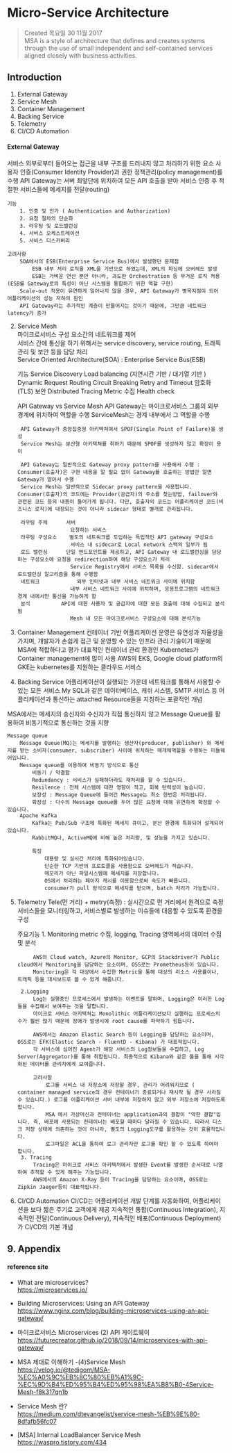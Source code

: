 # Micro-Service Architecture

>Created 목요일 30 11월 2017  
MSA is a style of architecture that defines and creates systems through the use of small independent and self-contained services aligned closely with business activities.

## Introduction

1. External Gateway  
2. Service Mesh  
3. Container Management  
4. Backing Service  
5. Telemetry  
6. CI/CD Automation  

#### External Gateway
서비스 외부로부터 들어오는 접근을 내부 구조를 드러내지 않고 처리하기 위한 요소
사용자 인증(Consumer Identity Provider)과 권한 정책관리(policy management)를 수행
API Gateway는 서버 최앞단에 위치하여 모든 API 호출을 받아 서비스 인증 후 적절한 서비스들에 메세지를 전달(routing)

	기능 
		1. 인증 및 인가 ( Authentication and Authorization)
		2. 요청 절차의 단순화
		3. 라우팅 및 로드밸런싱
		4. 서비스 오케스트레이션
		5. 서비스 디스커버리

	고려사항 
		SOA에서의 ESB(Enterprise Service Bus)에서 발생했던 문제점
			ESB 내부 처리 로직을 XML을 기반으로 하였는데, XML의 파싱에 오버헤드 발생
			ESB는 가벼운 연산 뿐만 아니라, 과도한 Orchestration 등 무거운 로직 적용(ESB를 Gateway로의 특성이 아닌 시스템을 통합하기 위한 역할 구현)
		Scale-out 적용이 유연하게 일어나지 않을 경우, API Gateway가 병목지점이 되어 어플리케이션의 성능 저하의 원인
		API Gateway라는 추가적인 계층이 만들어지는 것이기 때문에, 그만큼 네트워크 latency가 증가

2. Service Mesh  
마이크로서비스 구성 요소간의 네트워크를 제어  
서비스 간에 통신을 하기 위해서는 service discovery, service routing, 트래픽 관리 및 보안 등을 담당 처리  
Service Oriented Architecture(SOA) : Enterprise Service Bus(ESB)  
  
	기능
		Service Discovery
		Load balancing (지연시간 기반 / 대기열 기반 )
		Dynamic Request Routing
		Circuit Breaking
    Retry and Timeout
		암호화 (TLS)
		보안
    Distributed Tracing
		Metric 수집
    Health check

	API Gateway vs Service Mesh 
		API Gateway는 마이크로서비스 그룹의 외부 경계에 위치하여 역할을 수행
		ServiceMesh는 경계 내부에서 그 역할을 수행

		API Gateway가 중앙집중형 아키텍쳐여서 SPOF(Single Point of Failure)을 생성
		Service Mesh는 분산형 아키텍쳐를 취하기 때문에 SPOF를 생성하지 않고 확장이 용이

		API Gateway는 일반적으로 Gateway proxy pattern을 사용해서 수행 : Consumer(호출자)은 구현 내용을 알 필요 없이 Gateway를 호출하는 방법만 알면 Gateway가 알아서 수행
		Service Mesh는 일반적으로 Sidecar proxy pattern을 사용합니다. Consumer(호출자)의 코드에는 Provider(공급자)의 주소를 찾는방법, failover와 관련된 코드 등의 내용이 들어가게 됩니다. 다만, 호출자의 코드는 어플리케이션 코드(비즈니스 로직)에 내장되는 것이 아니라 sidecar 형태로 별개로 관리됩니다.

		라우팅 주체		서버
						요청하는 서비스
		라우팅 구성요소	별도의 네트워크를 도입하는 독립적인 API gateway 구성요소
						서비스 내 sidecar로 Local network 스택의 일부가 됨
		로드 밸런싱		단일 엔드포인트를 제공하고, API Gateway 내 로드밸런싱을 담당하는 구성요소에 요청을 redirection하여 해당 구성요소가 처리
						Service Registry에서 서비스 목록을 수신함. sidecar에서 로드밸런싱 알고리즘을 통해 수행함
		네트워크 			외부 인터넷과 내부 서비스 네트워크 사이에 위치함
						내부 서비스 네트워크 사이에 위치하며, 응용프로그램의 네트워크 경계 내에서만 통신을 가능하게 함
		분석 			API에 대한 사용자 및 공급자에 대한 모든 호출에 대해 수집되고 분석됨	
						Mesh 내 모든 마이크로서비스 구성요소에 대해 분석가능




3. Container Management
컨테이너 기반 어플리케이션 운영은 유연성과 자율성을 가지며, 개발자가 손쉽게 접근 및 운영할 수 있는 인프라 관리 기술이기 때문에 MSA에 적합하다고 평가
대표적인 컨테이너 관리 환경인 Kubernetes가 Container management에 많이 사용
AWS의 EKS, Google cloud platform의 GKE는 kubernetes를 지원하는 클라우드 서비스

4. Backing Service
어플리케이션이 실행되는 가운데 네트워크를 통해서 사용할 수 있는 모든 서비스
My SQL과 같은 데이터베이스, 캐쉬 시스템, SMTP 서비스 등 어플리케이션과 통신하는 attached Resource들을 지칭하는 포괄적인 개념

MSA에서는 메세지의 송신자와 수신자가 직접 통신하지 않고 Message Queue를 활용하여 비동기적으로 통신하는 것을 지향

	Message queue
		Message Queue(MQ)는 메세지를 발행하는 생산자(producer, publisher) 와 메세지를 받는 소비자(consumer, subscriber) 사이에 위치하는 매개체역할을 수행하는 미들웨어입니다.
		Message queue를 이용하여 비동기 방식으로 통신
			비동기 / 약결합
			Redundancy : 서비스가 실패하더라도 재처리를 할 수 있습니다.
			Resilence : 전체 시스템에 대한 영향이 적고, 회복 탄력성이 높습니다.
			보장성 : Message Queue에 들어간 Message는 최소 한번은 처리됩니다.
			확장성 : 다수의 Message queue를 두어 많은 요청에 대해 유연하게 확장할 수 있습니다.
		Apache Kafka
			Kafka는 Pub/Sub 구조에 특화된 메세지 큐이고, 분산 환경에 특화되어 설계되어있습니다.
			RabbitMQ나, ActiveMQ에 비해 높은 처리량, 및 성능을 가지고 있습니다.

			특징
				대용량 및 실시간 처리에 특화되어있습니다.
				단순한 TCP 기반의 프로토콜을 사용함으로 오버헤드가 적습니다.
				메모리가 아닌 파일시스템에 메세지를 저장합니다.
				OS에서 처리하는 페이지 캐시를 이용함으로써 속도가 빠릅니다.
				consumer가 pull 방식으로 메세지를 받으며, batch 처리가 가능합니다.

5. Telemetry
Tele(먼 거리) + metry(측정) : 실시간으로 먼 거리에서 원격으로 측정
서비스들을 모니터링하고, 서비스별로 발생하는 이슈들에 대응할 수 있도록 환경을 구성

	주요기능
		1. Monitoring
			metric 수집, logging, Tracing 영역에서의 데이터 수집 및 분석
			
			AWS의 Cloud watch, Azure의 Monitor, GCP의 Stackdriver가 Public cloud에서 Monitoring을 담당하는 요소이며, OSS로는 Prometheus등이 있습니다.
			Monitoring은 각 대상에서 수집한 Metric을 통해 대상의 리소스 사용률이나, 트래픽 등을 대시보드로 볼 수 있게 해줍니다.

		2.Logging
			Log는 실행중인 프로세스에서 발생하는 이벤트를 말하며, Logging은 이러한 Log들을 수집해서 보여주는 것을 말합니다.
			마이크로 서비스 아키텍쳐는 Monolithic 어플리케이션보다 실행하는 프로세스의 수가 훨씬 많기 때문에 장애가 발생시에 root cause를 파악하기 힘듭니다.
			
			AWS에서는 Amazon Elastic Search 등이 Logging을 담당하는 요소이며, OSS로는 EFK(Elastic Search - FluentD - Kibana) 가 대표적입니다.
			각 서비스에 심어진 Agent가 해당 서비스의 Log정보들을 수집하고, Log Server(Aggregator)를 통해 취합됩니다. 최종적으로 Kibana와 같은 툴을 통해 시각화된 데이터를 관리자에게 보여줍니다.

			고려사항
				로그를 서비스 내 저장소에 저장할 경우, 관리가 어려워지므로 ( container managed service의 경우 컨테이너가 종료되거나 재시작 될 경우 사라질 수 있습니다.) 로그를 어플리케이션 서버 내부에 저장하지 않고 외부 저장소에 저장하도록 합니다.
				MSA 에서 가상머신과 컨테이너는 application과의 결합이 "약한 결합"입니다. 즉, 배포에 사용되는 컨테이너는 배포할 때마다 달라질 수 있습니다. 따라서 디스크 저장 상태에 의존하는 것이 아니라, 별도의 Logging도구를 활용하는 것이 효율적입니다.
				로그파일은 ACL을 통하여 로그 관리자만 로그를 확인 할 수 있도록 하여야 합니다.
		3. Tracing
			Tracing은 마이크로 서비스 아키텍처에서 발생한 Event를 발생한 순서대로 나열하여 추적할 수 있게 해주는 기능입니다.
			AWS에서의 Amazon X-Ray 등이 Tracing을 담당하는 요소이며, OSS로는 Zipkin Jaeger등이 대표적입니다.

6. CI/CD Automation
CI/CD는 어플리케이션 개발 단계를 자동화하여, 어플리케이션을 보다 짧은 주기로 고객에게 제공
지속적인 통합(Continuous Integration), 지속적인 전달(Continuous Delivery), 지속적인 배포(Continuous Deployment)가 CI/CD의 기본 개념



## 9. Appendix

#### reference site

* What are microservices?  
https://microservices.io/  

+ Building Microservices: Using an API Gateway  
https://www.nginx.com/blog/building-microservices-using-an-api-gateway/  

+  마이크로서비스 Microservices (2) API 게이트웨이  
https://futurecreator.github.io/2018/09/14/microservices-with-api-gateway/  

+  MSA 제대로 이해하기 -(4)Service Mesh  
https://velog.io/@tedigom/MSA-%EC%A0%9C%EB%8C%80%EB%A1%9C-%EC%9D%B4%ED%95%B4%ED%95%98%EA%B8%B0-4Service-Mesh-f8k317qn1b  

+ Service Mesh 란?  
https://medium.com/dtevangelist/service-mesh-%EB%9E%80-8dfafb56fc07  

+ [MSA] Internal LoadBalancer Service Mesh  
https://waspro.tistory.com/434  
